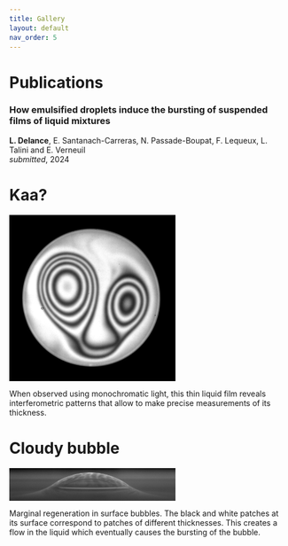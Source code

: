 ```yaml
---
title: Gallery 
layout: default
nav_order: 5
---
```


# Publications

### How emulsified droplets induce the bursting of suspended films of liquid mixtures  

**L. Delance**,  E. Santanach-Carreras, N. Passade-Boupat, F. Lequeux, L. Talini and  E. Verneuil   
*submitted*, 2024

# Kaa?

<img align="center" src="./res/concours photo300dpi.jpg" style="width:300px;"/>   

When observed using monochromatic light, this thin liquid film reveals interferometric patterns that allow to make precise measurements of its thickness.

# Cloudy bubble

<img align="center" src="./res/photo1.png" style="width:300px;"/>   

Marginal regeneration in surface bubbles. The black and white patches at its surface correspond to patches of different thicknesses. This creates a flow in the liquid which eventually causes the bursting of the bubble.
